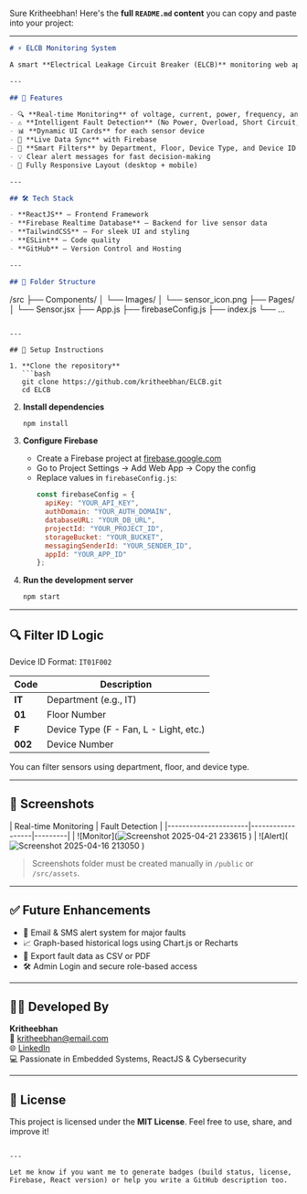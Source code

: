 Sure Kritheebhan! Here's the **full `README.md` content** you can copy and paste into your project:

---

```markdown
# ⚡ ELCB Monitoring System

A smart **Electrical Leakage Circuit Breaker (ELCB)** monitoring web application built with **ReactJS** and **Firebase Realtime Database**. This system helps track electrical parameters and detect common power issues like voltage drop, overload, and short circuit in real-time.

---

## 🚀 Features

- 🔍 **Real-time Monitoring** of voltage, current, power, frequency, and more
- ⚠️ **Intelligent Fault Detection** (No Power, Overload, Short Circuit, Voltage Drop)
- 📊 **Dynamic UI Cards** for each sensor device
- 🔄 **Live Data Sync** with Firebase
- 🔎 **Smart Filters** by Department, Floor, Device Type, and Device ID
- 💡 Clear alert messages for fast decision-making
- 📱 Fully Responsive Layout (desktop + mobile)

---

## 🛠️ Tech Stack

- **ReactJS** – Frontend Framework
- **Firebase Realtime Database** – Backend for live sensor data
- **TailwindCSS** – For sleek UI and styling
- **ESLint** – Code quality
- **GitHub** – Version Control and Hosting

---

## 📂 Folder Structure

```
/src
  ├── Components/
  │   └── Images/
  │       └── sensor_icon.png
  ├── Pages/
  │   └── Sensor.jsx
  ├── App.js
  ├── firebaseConfig.js
  ├── index.js
  └── ...
```

---

## 🔧 Setup Instructions

1. **Clone the repository**
   ```bash
   git clone https://github.com/kritheebhan/ELCB.git
   cd ELCB
   ```

2. **Install dependencies**
   ```bash
   npm install
   ```

3. **Configure Firebase**
   - Create a Firebase project at [firebase.google.com](https://firebase.google.com)
   - Go to Project Settings → Add Web App → Copy the config
   - Replace values in `firebaseConfig.js`:
     ```js
     const firebaseConfig = {
       apiKey: "YOUR_API_KEY",
       authDomain: "YOUR_AUTH_DOMAIN",
       databaseURL: "YOUR_DB_URL",
       projectId: "YOUR_PROJECT_ID",
       storageBucket: "YOUR_BUCKET",
       messagingSenderId: "YOUR_SENDER_ID",
       appId: "YOUR_APP_ID"
     };
     ```

4. **Run the development server**
   ```bash
   npm start
   ```

---

## 🔍 Filter ID Logic

Device ID Format: `IT01F002`

| Code     | Description         |
|----------|---------------------|
| **IT**   | Department (e.g., IT) |
| **01**   | Floor Number        |
| **F**    | Device Type (F - Fan, L - Light, etc.) |
| **002**  | Device Number       |

You can filter sensors using department, floor, and device type.

---

## 📸 Screenshots

| Real-time Monitoring | Fault Detection |
|----------------------|------------------|---------|
| ![Monitor](![Screenshot 2025-04-21 233615](https://github.com/user-attachments/assets/95af3951-fb6a-4065-a87f-d3b1c5ce9bd9)
) | ![Alert](![Screenshot 2025-04-16 213050](https://github.com/user-attachments/assets/604d5a69-abe8-48b6-a191-a5de3915dfa2)
) 

> Screenshots folder must be created manually in `/public` or `/src/assets`.

---

## ✅ Future Enhancements

- 📧 Email & SMS alert system for major faults
- 📈 Graph-based historical logs using Chart.js or Recharts
- 💾 Export fault data as CSV or PDF
- 🛠️ Admin Login and secure role-based access

---

## 👨‍💻 Developed By

**Kritheebhan**  
📧 [kritheebhan@email.com](mailto:kritheebhan@email.com)  
🌐 [LinkedIn](https://www.linkedin.com/in/kritheebhan)  
💻 Passionate in Embedded Systems, ReactJS & Cybersecurity

---

## 📄 License

This project is licensed under the **MIT License**. Feel free to use, share, and improve it!

```

---

Let me know if you want me to generate badges (build status, license, Firebase, React version) or help you write a GitHub description too.
